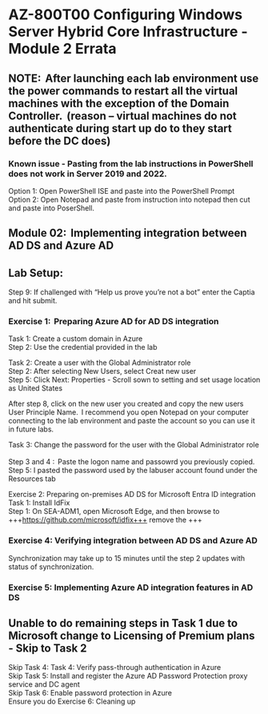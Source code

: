 # AZ-800T00 Configuring Windows Server Hybrid Core Infrastructure - Module 2 Errata

## NOTE:  After launching each lab environment use the power commands to restart all the virtual machines with the exception of the Domain Controller.  (reason – virtual machines do not authenticate during start up do to they start before the DC does)  

### Known issue - Pasting from the lab instructions in PowerShell does not work in Server 2019 and 2022.<br>
Option 1:  Open PowerShell ISE and paste into the PowerShell Prompt <br>
Option 2:  Open Notepad and paste from instruction into notepad then cut and paste into PoserShell. <br>

## Module 02:  Implementing integration between AD DS and Azure AD  

## Lab Setup:  

Step 9: If challenged with “Help us prove you’re not a bot” enter the Captia and hit submit. <br> 

### Exercise 1:  Preparing Azure AD for AD DS integration  

Task 1: Create a custom domain in Azure <br>
Step 2: Use the credential provided in the lab <br>

Task 2: Create a user with the Global Administrator role <br> 
Step 2: After selecting New Users, select Creat new user <br> 
Step 5: Click Next: Properties - Scroll sown to setting and set usage location as United States <br> 

After step 8, click on the new user you created and copy the new users User Principle Name.  I recommend you open Notepad on your computer connecting to the lab environment and paste the account so you can use it in future labs. <br> 

Task 3: Change the password for the user with the Global Administrator role  <br><br>
Step 3 and 4 :  Paste the logon name and passowrd you previously copied. <br> 
Step 5:  I pasted the password used by the labuser account found under the Resources tab <br>

Exercise 2: Preparing on-premises AD DS for Microsoft Entra ID integration <br>
Task 1: Install IdFix <br>
Step 1:  On SEA-ADM1, open Microsoft Edge, and then browse to +++https://github.com/microsoft/idfix+++ remove the +++ <br>

### Exercise 4: Verifying integration between AD DS and Azure AD  

Synchronization may take up to 15 minutes until the step 2 updates with status of synchronization.  <br>

### Exercise 5: Implementing Azure AD integration features in AD DS  

## Unable to do remaining steps in Task 1 due to Microsoft change to Licensing of Premium plans - Skip to Task 2
Skip Task 4: Task 4: Verify pass-through authentication in Azure <BR>
Skip Task 5: Install and register the Azure AD Password Protection proxy service and DC agent <BR>
Skip Task 6: Enable password protection in Azure <br>
Ensure you do Exercise 6: Cleaning up <BR>

